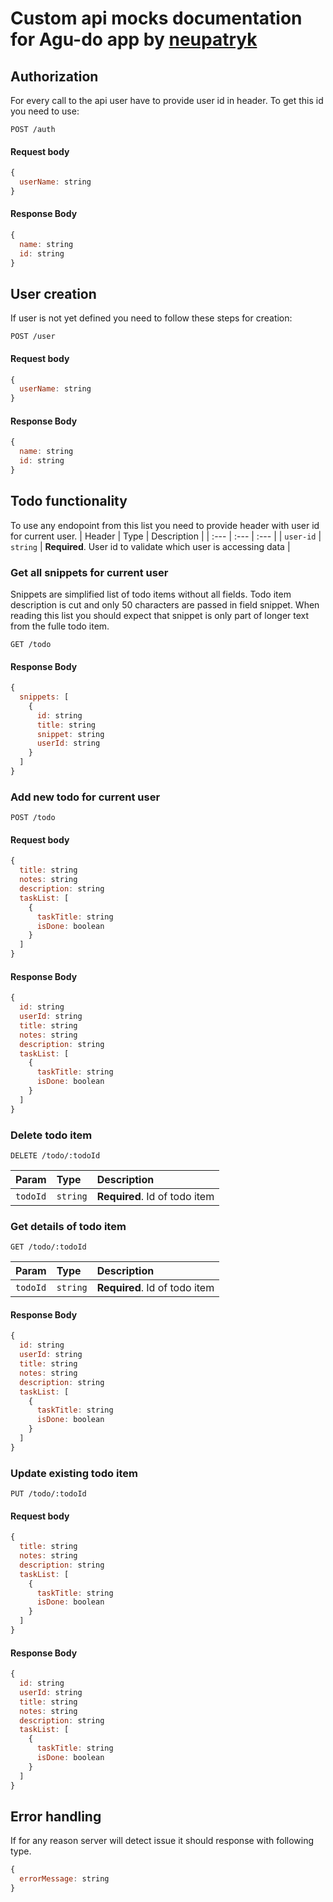 # Custom api mocks documentation for Agu-do app by [neupatryk](https://github.com/neupatryk)

## Authorization

For every call to the api user have to provide user id in header. To get this id you need to use:

```http
POST /auth
```

#### Request body

```javascript
{
  userName: string
}
```

#### Response Body

```javascript
{
  name: string
  id: string
}
```

## User creation

If user is not yet defined you need to follow these steps for creation:

```http
POST /user
```

#### Request body

```javascript
{
  userName: string
}
```

#### Response Body

```javascript
{
  name: string
  id: string
}
```

## Todo functionality

To use any endopoint from this list you need to provide header with user id for current user.
| Header | Type | Description |
| :--- | :--- | :--- |
| `user-id` | `string` | **Required**. User id to validate which user is accessing data |

### Get all snippets for current user

Snippets are simplified list of todo items without all fields. Todo item description is cut and only 50 characters are passed in field snippet. When reading this list you should expect that snippet is only part of longer text from the fulle todo item.

```http
GET /todo
```

#### Response Body

```javascript
{
  snippets: [
    {
      id: string
      title: string
      snippet: string
      userId: string
    }
  ]
}
```

### Add new todo for current user

```http
POST /todo
```

#### Request body

```javascript
{
  title: string
  notes: string
  description: string
  taskList: [
    {
      taskTitle: string
      isDone: boolean
    }
  ]
}
```

#### Response Body

```javascript
{
  id: string
  userId: string
  title: string
  notes: string
  description: string
  taskList: [
    {
      taskTitle: string
      isDone: boolean
    }
  ]
}
```

### Delete todo item

```http
DELETE /todo/:todoId
```

| Param    | Type     | Description                   |
| :------- | :------- | :---------------------------- |
| `todoId` | `string` | **Required**. Id of todo item |

### Get details of todo item

```http
GET /todo/:todoId
```

| Param    | Type     | Description                   |
| :------- | :------- | :---------------------------- |
| `todoId` | `string` | **Required**. Id of todo item |

#### Response Body

```javascript
{
  id: string
  userId: string
  title: string
  notes: string
  description: string
  taskList: [
    {
      taskTitle: string
      isDone: boolean
    }
  ]
}
```

### Update existing todo item

```http
PUT /todo/:todoId
```

#### Request body

```javascript
{
  title: string
  notes: string
  description: string
  taskList: [
    {
      taskTitle: string
      isDone: boolean
    }
  ]
}
```

#### Response Body

```javascript
{
  id: string
  userId: string
  title: string
  notes: string
  description: string
  taskList: [
    {
      taskTitle: string
      isDone: boolean
    }
  ]
}
```

## Error handling

If for any reason server will detect issue it should response with following type.

```javascript
{
  errorMessage: string
}
```
